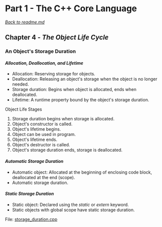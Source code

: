 # Part 1 - The C++ Core Language

[*Back to readme.md*](../readme.md)

## Chapter 4 - _The Object Life Cycle_

### An Object's Storage Duration

#### *Allocation, Deallocation, and Lifetime*

- Allocation: Reserving storage for objects.
- Deallocation: Releasing an object's storage when the object is no longer needed.
- Storage duration: Begins when object is allocated, ends when deallocated.
- Lifetime: A runtime property bound by the object's storage duration.

Object Life Stages
1. Storage duration begins when storage is allocated.
2. Object's constructor is called.
3. Object's lifetime begins.
4. Object can be used in program.
5. Object's lifetime ends.
6. Object's destructor is called.
7. Object's storage duration ends, storage is deallocated.

#### *Automatic Storage Duration*

- Automatic object: Allocated at the beginning of enclosing code block, deallocated at the end (scope).
- Automatic storage duration.

#### *Static Storage Duration*

- Static object: Declared using the _static_ or _extern_ keyword.
- Static objects with global scope have static storage duration.

File: [storage_duration.cpp](./storage_duration.cpp)